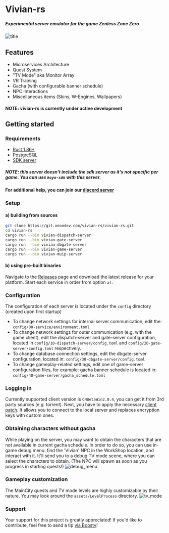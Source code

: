# Vivian-rs
##### Experimental server emulator for the game Zenless Zone Zero
![title](assets/img/title.png)

## Features
- Microservices Architecture
- Quest System
- "TV Mode" aka Monitor Array
- VR Training
- Gacha (with configurable banner schedule)
- NPC Interactions
- Miscellaneous items (Skins, W-Engines, Wallpapers)
#### NOTE: vivian-rs is currently under active development

## Getting started
### Requirements
- [Rust 1.86+](https://www.rust-lang.org/tools/install)
- [PostgreSQL](https://www.postgresql.org/download/)
- [SDK server](https://git.xeondev.com/reversedrooms/hoyo-sdk)
##### NOTE: this server doesn't include the sdk server as it's not specific per game. You can use `hoyo-sdk` with this server.

#### For additional help, you can join our [discord server](https://discord.xeondev.com)

### Setup
#### a) building from sources
```sh
git clone https://git.xeondev.com/vivian-rs/vivian-rs.git
cd vivian-rs
cargo run --bin vivian-dispatch-server
cargo run --bin vivian-gate-server
cargo run --bin vivian-dbgate-server
cargo run --bin vivian-game-server
cargo run --bin vivian-muip-server
```
#### b) using pre-built binaries
Navigate to the [Releases](https://git.xeondev.com/vivian-rs/vivian-rs/releases) page and download the latest release for your platform.
Start each service in order from option `a)`.

### Configuration
The configuration of each server is located under the `config` directory (created upon first startup)
- To change network settings for internal server communication, edit the: `config/00-service/environment.toml`
- To change network settings for outer communication (e.g. with the game client), edit the dispatch-server and gate-server configuration, located in `config/10-dispatch-server/config.toml` and `config/20-gate-server/config.toml` respectively.
- To change database connection settings, edit the dbgate-server configuration, located in: `config/30-dbgate-server/config.toml`
- To change gameplay-related settings, edit one of game-server configuration files, for example: gacha banner schedule is located in: `config/40-game-server/gacha_schedule.toml`

### Logging in
Currently supported client version is `CNBetaWin2.0.4`, you can get it from 3rd party sources (e.g. torrent). Next, you have to apply the necessary [client patch](https://git.xeondev.com/vivian-rs/vivian-patch/src/branch/2.0_beta). It allows you to connect to the local server and replaces encryption keys with custom ones.

### Obtaining characters without gacha
While playing on the server, you may want to obtain the characters that are not available in current gacha schedule. In order to do so, you can use in-game debug menu: find the 'Vivian' NPC in the WorkShop location, and interact with it. It'll send you to a debug TV mode scene, where you can select the characters to obtain. (The NPC will spawn as soon as you progress in starting quests!)
![debug_menu](assets/img/debug_menu.png)

### Gameplay customization
The MainCity quests and TV mode levels are highly customizable by their nature. You may look around the `assets/LevelProcess` directory.
![tv_mode](assets/img/tv_mode.png)

### Support
Your support for this project is greatly appreciated! If you'd like to contribute, feel free to send a tip [via Boosty](https://boosty.to/xeondev/donate)!
